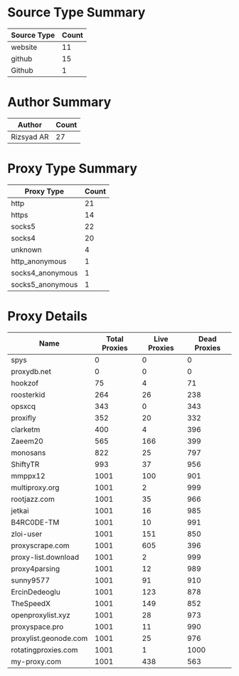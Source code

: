 # Source Type Summary

| Source Type | Count |
|-------------|-------|
| website | 11 |
| github | 15 |
| Github | 1 |


# Author Summary

| Author | Count |
|--------|-------|
| Rizsyad AR | 27 |


# Proxy Type Summary

| Proxy Type | Count |
|------------|-------|
| http | 21 |
| https | 14 |
| socks5 | 22 |
| socks4 | 20 |
| unknown | 4 |
| http_anonymous | 1 |
| socks4_anonymous | 1 |
| socks5_anonymous | 1 |


# Proxy Details

| Name | Total Proxies | Live Proxies | Dead Proxies |
|------|---------------|--------------|---------------|
| spys | 0 | 0 | 0 |
| proxydb.net | 0 | 0 | 0 |
| hookzof | 75 | 4 | 71 |
| roosterkid | 264 | 26 | 238 |
| opsxcq | 343 | 0 | 343 |
| proxifly | 352 | 20 | 332 |
| clarketm | 400 | 4 | 396 |
| Zaeem20 | 565 | 166 | 399 |
| monosans | 822 | 25 | 797 |
| ShiftyTR | 993 | 37 | 956 |
| mmppx12 | 1001 | 100 | 901 |
| multiproxy.org | 1001 | 2 | 999 |
| rootjazz.com | 1001 | 35 | 966 |
| jetkai | 1001 | 16 | 985 |
| B4RC0DE-TM | 1001 | 10 | 991 |
| zloi-user | 1001 | 151 | 850 |
| proxyscrape.com | 1001 | 605 | 396 |
| proxy-list.download | 1001 | 2 | 999 |
| proxy4parsing | 1001 | 12 | 989 |
| sunny9577 | 1001 | 91 | 910 |
| ErcinDedeoglu | 1001 | 123 | 878 |
| TheSpeedX | 1001 | 149 | 852 |
| openproxylist.xyz | 1001 | 28 | 973 |
| proxyspace.pro | 1001 | 11 | 990 |
| proxylist.geonode.com | 1001 | 25 | 976 |
| rotatingproxies.com | 1001 | 1 | 1000 |
| my-proxy.com | 1001 | 438 | 563 |
